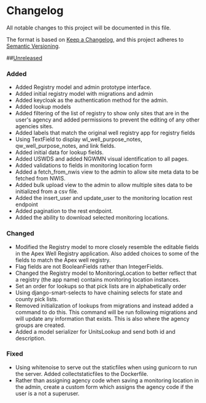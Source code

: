 # Changelog
All notable changes to this project will be documented in this file.

The format is based on [Keep a Changelog](https://keepachangelog.com/en/1.0.0/),
and this project adheres to [Semantic Versioning](https://semver.org/spec/v2.0.0.html).


##[Unreleased](https://github.com/ACWI-SOGW/well_registry_management/tree/master)
### Added
-   Added Registry model and admin prototype interface.
-   Added initial registry model with migrations and admin 
-   Added keycloak as the authentication method for the admin.
-   Added lookup models
-   Added filtering of the list of registry to show only sites that are in the user's agency and added permissions to prevent the editing of any other agencies sites.
-   Added labels that match the original well registry app for registry fields
-   Using TextField to display wl_well_purpose_notes, qw_well_purpose_notes, and link fields.
-   Added initial data for lookup fields.
-   Added USWDS and added NGWMN visual identification to all pages.
-   Added validations to fields in monitoring location form
-   Added a fetch_from_nwis view to the admin to allow site meta data to be fetched from NWIS.
-   Added bulk upload view to the admin to allow multiple sites data to be initialized from a csv file.
-   Added the insert_user and update_user to the monitoring location rest endpoint
-   Added pagination to the rest endpoint.
-   Added the ability to download selected monitoring locations.

### Changed
-   Modified the Registry model to more closely resemble the editable fields in the Apex Well Registry application. Also added choices to some of the fields to match the Apex well registry.
-   Flag fields are not BooleanFields rather than IntegerFields.
-   Changed the Registry model to MonitoringLocation to better reflect that a registry (the app name) contains monitoring location instances.
-   Set an order for lookups so that pick lists are in alphabetically order
-   Using django-smart-selects to have chaining selects for state and county pick lists.
-   Removed initialization of lookups from migrations and instead added a command to do this. This command will be run following migrations and will update any information that exists. This is also where the agency groups are created.
-   Added a model serializer for UnitsLookup and send both id and description.

### Fixed
-   Using whitenoise to serve out the staticfiles when using gunicorn to run the server. Added collectstaticfiles to the Dockerfile.
-   Rather than assigning agency code when saving a monitoring location in the admin, create a custom form which assigns the agency code if the user is a not a superuser.